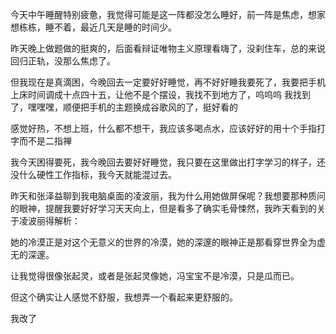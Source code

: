 今天中午睡醒特别疲惫，我觉得可能是这一阵都没怎么睡好，前一阵是焦虑，想家想栋栋，睡不着，最近几天是睡的时间少。

昨天晚上做题做的挺爽的，后面看辩证唯物主义原理看嗨了，没刹住车，总的来说回归正轨，没那么焦虑了。

但我现在是真滴困，今晚回去一定要好好睡觉，再不好好睡我要死了，我要把手机上床时间调成十点四十五，让他不是个摆设，我找不到地方了，呜呜呜
我找到了，嘿嘿嘿，顺便把手机的主题换成谷歌风的了，挺好看的

感觉好热，不想上班，什么都不想干，我应该多喝点水，应该好好的用十个手指打字而不是二指禅 

我今天困得要死，我今晚回去要好好睡觉，我只要在这里做出打字学习的样子，还没什么硬性工作指标，我今天就能混过去。

昨天和张泽益聊到我电脑桌面的凌波丽，我为什么用她做屏保呢？我想要那种质问的眼神，提醒我要好好学习天天向上，但是看多了确实毛骨悚然，我昨天看到的关于凌波丽得解析：

她的冷漠正是对这个无意义的世界的冷漠，她的深邃的眼神正是那看穿世界全为虚无的深邃。

让我觉得很像张起灵，或者是张起灵像她，冯宝宝不是冷漠，只是瓜而已。

但这个确实让人感觉不舒服，我想弄一个看起来更舒服的。

我改了